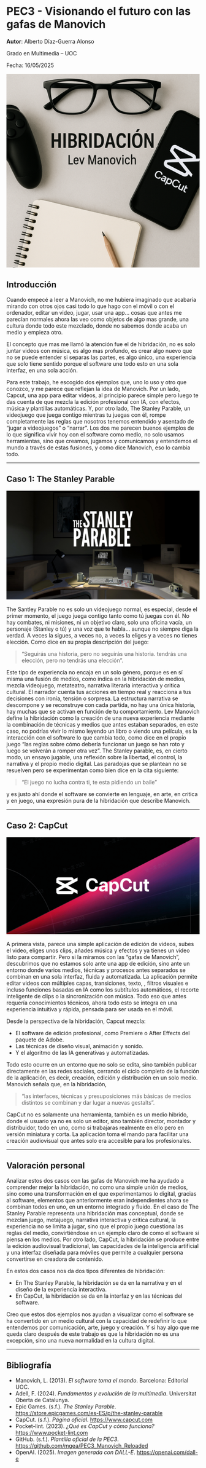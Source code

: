 # PEC3 - Visionando el futuro con las gafas de Manovich

**Autor**: Alberto Díaz-Guerra Alonso

Grado en Multimedia – UOC

Fecha: 16/05/2025

![](https://github.com/AlbertoDGA/PEC3_Manovich_Reloaded/blob/main/Portada.png)
## Introducción

Cuando empecé a leer a Manovich, no me hubiera imaginado que acabaría mirando con otros ojos casi todo lo que hago con el móvil o con el ordenador, editar un video, jugar, usar una app… cosas que antes me parecían normales ahora las veo como objetos de algo mas grande, una cultura donde todo este mezclado, donde no sabemos donde acaba un medio y empieza otro.

El concepto que mas me llamó la atención fue el de hibridación, no es solo juntar videos con música, es algo mas profundo, es crear algo nuevo que no se puede entender si separas las partes, es algo único, una experiencia que solo tiene sentido porque el software une todo esto en una sola interfaz, en una sola acción.

Para este trabajo, he escogido dos ejemplos que, uno lo uso y otro que conozco, y me parece que reflejan la idea de Manovich. Por un lado, Capcut, una app para editar videos, al principio parece simple pero luego te das cuenta de que mezcla la edición profesional con IA, con efectos, música y plantillas automáticas. Y, por otro lado, The Stanley Parable, un videojuego que juega contigo mientras tu juegas con él, rompe completamente las reglas que nosotros tenemos entendido y asentado de “jugar a videojuegos” o “narrar”.
Los dos me parecen buenos ejemplos de lo que significa vivir hoy con el software como medio, no solo usamos herramientas, sino que creamos, jugamos y comunicamos y entendemos el mundo a través de estas fusiones, y como dice Manovich, eso lo cambia todo.



---

## Caso 1: The Stanley Parable
![](https://github.com/AlbertoDGA/PEC3_Manovich_Reloaded/blob/main/The%20Stanley%20Parable.jpg)

The Santley Parable no es solo un videojuego normal, es especial, desde el primer momento, el juego juega contigo tanto como tú juegas con él. No hay combates, ni misiones, ni un objetivo claro, solo una oficina vacía, un personaje (Stanley o tú) y una voz que te habla… aunque no siempre diga la verdad. A veces la sigues, a veces no, a veces la eliges y a veces no tienes elección. Como dice en su propia descripción del juego:

> “Seguirás una historia, pero no seguirás una historia. tendrás una elección, pero no tendrás una elección”.

Este tipo de experiencia no encaja en un solo género, porque es en sí misma una fusión de medios, como indica en la hibridación de medios, mezcla videojuego, metateatro, narrativa literaria interactiva y critica cultural. El narrador cuenta tus acciones en tiempo real y reacciona a tus decisiones con ironía, tensión o sorpresa. La estructura narrativa se descompone y se reconstruye con cada partida, no hay una única historia, hay muchas que se activan en función de tu comportamiento.
Lev Manovich define la hibridación como la creación de una nueva experiencia mediante la combinación de técnicas y medios que antes estaban separados, en este caso, no podrías vivir lo mismo leyendo un libro o viendo una película, es la interacción con el software lo que cambia todo, como dice en el propio juego “las reglas sobre cómo debería funcionar un juego se han roto y luego se volverán a romper otra vez”.
The Stanley parable, es, en cierto modo, un ensayo jugable, una reflexión sobre la libertad, el control, la narrativa y el propio medio digital. Las paradojas que se plantean no se resuelven pero se experimentan como bien dice en la cita siguiente:

>“El juego no lucha contra ti, te esta pidiendo un baile”

y es justo ahí donde el software se convierte en lenguaje, en arte, en critica y en juego, una expresión pura de la hibridación que describe Manovich. 


---

## Caso 2: CapCut
![](https://github.com/AlbertoDGA/PEC3_Manovich_Reloaded/blob/main/CapCut%20image.png)

A primera vista, parece una simple aplicación de edición de videos, subes el video, eliges unos clips, añades música y efectos y ya tienes un video listo para compartir. Pero si la miramos con las “gafas de Manovich”, descubrimos que no estamos solo ante una app de edición, sino ante un entorno donde varios medios, técnicas y procesos antes separados se combinan en una sola interfaz, fluida y automatizada.
La aplicación permite editar videos con múltiples capas, transiciones, texto, , filtros visuales e incluso funciones basadas en IA como los subtítulos automáticos, el recorte inteligente de clips o la sincronización con música. Todo eso que antes requería conocimientos técnicos, ahora todo esto se integra en una experiencia intuitiva y rápida, pensada para ser usada en el móvil.

Desde la perspectiva de la hibridación, Capcut mezcla:
- El software de edición profesional, como Premiere o After Effects del paquete de Adobe.
- Las técnicas de diseño visual, animación y sonido.
- Y el algoritmo de las IA generativas y automatizadas.

Todo esto ocurre en un entorno que no solo se edita, sino también publicar directamente en las redes sociales, cerrando el ciclo completo de la función de la aplicación, es decir, creación, edición y distribución en un solo medio.
Manovich señala que, en la hibridación, 

>“las interfaces, técnicas y presuposiciones más básicas de medios distintos se combinan y dar lugar a nuevas gestalts”.

CapCut no es solamente una herramienta, también es un medio hibrido, donde el usuario ya no es solo un editor, sino también director, montador y distribuidor, todo en uno, como si trabajaras realmente en ello pero en versión miniatura y corta. La aplicación toma el mando para facilitar una creación audiovisual que antes solo era accesible para los profesionales.

---

## Valoración personal

Analizar estos dos casos con las gafas de Manovich me ha ayudado a comprender mejor la hibridación, no como una simple unión de medios, sino como una transformación en el que experimentamos lo digital, gracias al software, elementos que anteriormente eran independientes ahora se combinan todos en uno, en un entorno integrado y fluido.
En el caso de The Stanley Parable representa una hibridación mas conceptual, donde se mezclan juego, metajuego, narrativa interactiva y critica cultural, la experiencia no se limita a jugar, sino que el propio juego cuestiona las reglas del medio, convirtiéndose en un ejemplo claro de como el software si piensa en los medios.
Por otro lado, CapCut, la hibridación se produce entre la edición audiovisual tradicional, las capacidades de la inteligencia artificial y una interfaz diseñada para móviles que permite a cualquier persona convertirse en creadora de contenido.

En estos dos casos nos da dos tipos diferentes de hibridación:
- En The Stanley Parable, la hibridación se da en la narrativa y en el diseño de la experiencia interactiva.
- En CapCut, la hibridación se da en la interfaz y en las técnicas del software.
  
Creo que estos dos ejemplos nos ayudan a visualizar como el software se ha convertido en un medio cultural con la capacidad de redefinir lo que entendemos por comunicación, arte, juego y creación. Y si hay algo que me queda claro después de este trabajo es que la hibridación no es una excepción, sino una nueva normalidad en la cultura digital.


---

## Bibliografía

- Manovich, L. (2013). *El software toma el mando*. Barcelona: Editorial UOC.
- Adell, F. (2024). *Fundamentos y evolución de la multimedia*. Universitat Oberta de Catalunya.
- Epic Games. (s.f.). *The Stanley Parable*. https://store.epicgames.com/es-ES/p/the-stanley-parable
- CapCut. (s.f.). *Página oficial*. https://www.capcut.com
- Pocket-lint. (2023). *¿Qué es CapCut y cómo funciona?* https://www.pocket-lint.com
- GitHub. (s.f.). *Plantilla oficial de la PEC3*. https://github.com/mgea/PEC3_Manovich_Reloaded
- OpenAI. (2025). *Imagen generada con DALL-E*. https://openai.com/dall-e
